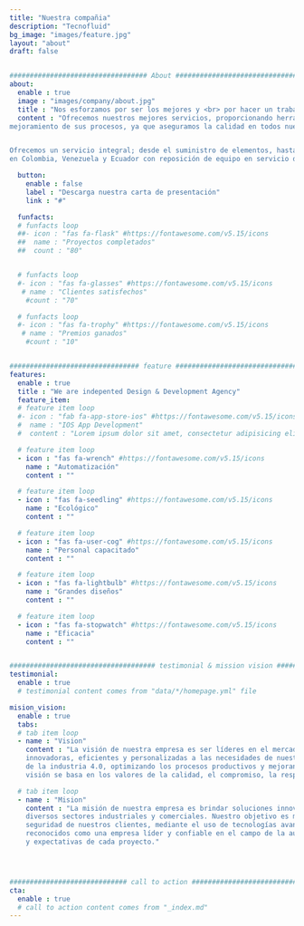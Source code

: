 ```yaml
---
title: "Nuestra compañia"
description: "Tecnofluid"
bg_image: "images/feature.jpg"
layout: "about"
draft: false


################################## About #####################################
about:
  enable : true
  image : "images/company/about.jpg"
  title : "Nos esforzamos por ser los mejores y <br> por hacer un trabajo de alta calidad."
  content : "Ofrecemos nuestros mejores servicios, proporcionando herramientas necesarias para el 
mejoramiento de sus procesos, ya que aseguramos la calidad en todos nuestros productos.


Ofrecemos un servicio integral; desde el suministro de elementos, hasta el desarrollo de proyectos de automatización 
en Colombia, Venezuela y Ecuador con reposición de equipo en servicio de mantenimiento neumático."

  button:
    enable : false
    label : "Descarga nuestra carta de presentación"
    link : "#"

  funfacts:
  # funfacts loop
  ##- icon : "fas fa-flask" #https://fontawesome.com/v5.15/icons
  ##  name : "Proyectos completados"
  ##  count : "80"


  # funfacts loop
  #- icon : "fas fa-glasses" #https://fontawesome.com/v5.15/icons
   # name : "Clientes satisfechos"
    #count : "70"

  # funfacts loop
  #- icon : "fas fa-trophy" #https://fontawesome.com/v5.15/icons
   # name : "Premios ganados"
    #count : "10"


################################ feature #####################################
features:
  enable : true
  title : "We are indepented Design & Development Agency"
  feature_item:
  # feature item loop
  #- icon : "fab fa-app-store-ios" #https://fontawesome.com/v5.15/icons
  #  name : "IOS App Development"
  #  content : "Lorem ipsum dolor sit amet, consectetur adipisicing elit, sed do eiusmod tempor incididunt ut"

  # feature item loop
  - icon : "fas fa-wrench" #https://fontawesome.com/v5.15/icons
    name : "Automatización"
    content : ""

  # feature item loop
  - icon : "fas fa-seedling" #https://fontawesome.com/v5.15/icons
    name : "Ecológico"
    content : ""

  # feature item loop
  - icon : "fas fa-user-cog" #https://fontawesome.com/v5.15/icons
    name : "Personal capacitado"
    content : ""

  # feature item loop
  - icon : "fas fa-lightbulb" #https://fontawesome.com/v5.15/icons
    name : "Grandes diseños"
    content : ""

  # feature item loop
  - icon : "fas fa-stopwatch" #https://fontawesome.com/v5.15/icons
    name : "Eficacia"
    content : ""


#################################### testimonial & mission vision #######################################
testimonial:
  enable : true
  # testimonial content comes from "data/*/homepage.yml" file

mision_vision:
  enable : true
  tabs:
  # tab item loop
  - name : "Vision"
    content : "La visión de nuestra empresa es ser líderes en el mercado de la automatización, ofreciendo soluciones
    innovadoras, eficientes y personalizadas a las necesidades de nuestros clientes. Queremos contribuir al desarrollo 
    de la industria 4.0, optimizando los procesos productivos y mejorando la competitividad de las empresas. Nuestra 
    visión se basa en los valores de la calidad, el compromiso, la responsabilidad y la excelencia."

  # tab item loop
  - name : "Mision"
    content : "La misión de nuestra empresa es brindar soluciones innovadoras y eficientes de automatización para 
    diversos sectores industriales y comerciales. Nuestro objetivo es mejorar la productividad, la calidad y la 
    seguridad de nuestros clientes, mediante el uso de tecnologías avanzadas y personal calificado. Queremos ser
    reconocidos como una empresa líder y confiable en el campo de la automatización, que se adapta a las necesidades 
    y expectativas de cada proyecto."




############################# call to action #################################
cta:
  enable : true
  # call to action content comes from "_index.md"
---
```

